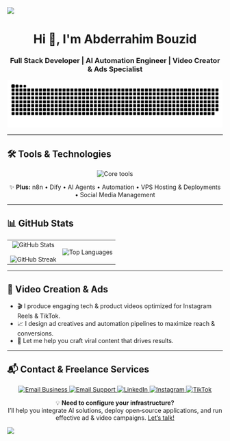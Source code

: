 <!-- Top Gradient Divider -->
<img src="https://user-images.githubusercontent.com/73097560/115834477-dbab4500-a447-11eb-908a-139a6edaec5c.gif" />

<h1 align="center">Hi 👋, I'm Abderrahim Bouzid</h1>
<h3 align="center">Full Stack Developer | AI Automation Engineer | Video Creator & Ads Specialist</h3>

<!-- Snake Animation -->
<div align="center">
  <img src="https://raw.githubusercontent.com/platane/snk/output/github-contribution-grid-snake-dark.svg" alt="GitHub Contributions Snake" />
</div>

---

## 🛠️ Tools & Technologies

<p align="center">
  <img src="https://skillicons.dev/icons?i=react,express,nodejs,docker,git,linux,vscode&perline=7" alt="Core tools" />
</p>
<p align="center">
  ✨ <strong>Plus:</strong> n8n • Dify • AI Agents • Automation • VPS Hosting & Deployments • Social Media Management
</p>

---

## 📊 GitHub Stats

<p align="center">
  <table>
    <tr>
      <td align="center">
        <img src="https://github-readme-stats.vercel.app/api?username=abderrahimbouzid&theme=dark&show_icons=true&count_private=true" alt="GitHub Stats" /><br/><br/>
        <img src="https://github-readme-streak-stats.herokuapp.com/?user=abderrahimbouzid&theme=dark&hide_border=false" alt="GitHub Streak" />
      </td>
      <td align="center">
        <img src="https://github-readme-stats.vercel.app/api/top-langs/?username=abderrahimbouzid&theme=dark&hide_border=false&langs_count=8" alt="Top Languages" />
      </td>
    </tr>
  </table>
</p>

---

## 🎥 Video Creation & Ads

- 🎬 I produce engaging tech & product videos optimized for Instagram Reels & TikTok.  
- 📈 I design ad creatives and automation pipelines to maximize reach & conversions.  
- 🤝 Let me help you craft viral content that drives results.

---

## 📬 Contact & Freelance Services

<p align="center">
  <a href="mailto:business.developer01@gmail.com">
    <img src="https://img.shields.io/badge/Email-Business-D14836?style=for-the-badge&logo=gmail&logoColor=white" alt="Email Business" />
  </a>
  <a href="mailto:support@developer0101.com">
    <img src="https://img.shields.io/badge/Email-Support-1DA1F2?style=for-the-badge&logo=mailchimp&logoColor=white" alt="Email Support" />
  </a>
  <a href="https://www.linkedin.com/in/abderrahim-bouzid-860408199/" target="_blank">
    <img src="https://img.shields.io/badge/LinkedIn-0A66C2?style=for-the-badge&logo=linkedin&logoColor=white" alt="LinkedIn" />
  </a>
  <a href="https://www.instagram.com/developer0101/" target="_blank">
    <img src="https://img.shields.io/badge/Instagram-E4405F?style=for-the-badge&logo=instagram&logoColor=white" alt="Instagram" />
  </a>
  <a href="https://www.tiktok.com/@developer0101" target="_blank">
    <img src="https://img.shields.io/badge/TikTok-000000?style=for-the-badge&logo=tiktok&logoColor=white" alt="TikTok" />
  </a>
</p>

<p align="center">
  💡 <strong>Need to configure your infrastructure?</strong><br/>
  I’ll help you integrate AI solutions, deploy open‑source applications, and run effective ad & video campaigns.  
  <a href="mailto:business.developer01@gmail.com">Let’s talk!</a>
</p>

<!-- Bottom Gradient Divider -->
<img src="https://user-images.githubusercontent.com/73097560/115834477-dbab4500-a447-11eb-908a-139a6edaec5c.gif" />
